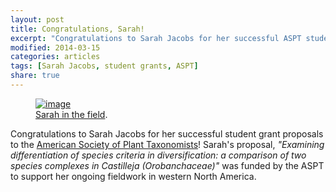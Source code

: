 ```yaml
---
layout: post
title: Congratulations, Sarah!
excerpt: "Congratulations to Sarah Jacobs for her successful ASPT student grant proposal!"
modified: 2014-03-15
categories: articles
tags: [Sarah Jacobs, student grants, ASPT]
share: true
---
```

<figure>
	<a href="{{ site.url }}/images/Sarah_Jacobs.jpg"><img src="{{ site.url }}/images/Sarah_Jacobs.jpg" alt="image"></a>
	<figcaption><a href="{{ site.url }}/images/Sarah_Jacobs.jpg" title="Sarah in the field">Sarah in the field</a>.</figcaption>
</figure>

Congratulations to Sarah Jacobs for her successful student grant proposals to the [American Society of Plant Taxonomists](http://www.aspt.net/news/2015/11/16/graduate-student-research-grants-1#.VorhXzZ7kVo)! Sarah's proposal, <i>"Examining differentiation of species criteria in diversification: a comparison of two species complexes in Castilleja (Orobanchaceae)"</i> was funded by the ASPT to support her ongoing fieldwork in western North America.

